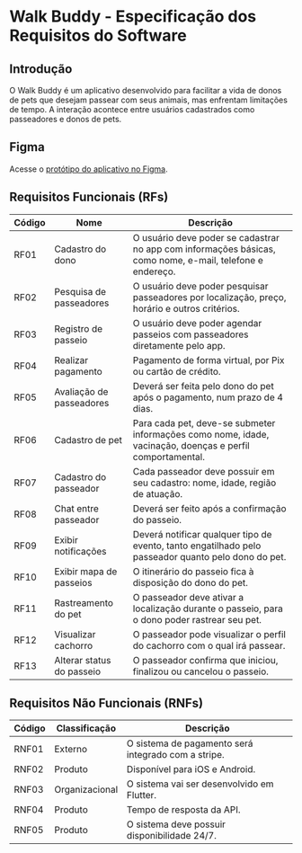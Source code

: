# Walk Buddy - Especificação dos Requisitos do Software

## Introdução

O Walk Buddy é um aplicativo desenvolvido para facilitar a vida de donos de pets que desejam passear com seus animais, mas enfrentam limitações de tempo. A interação acontece entre usuários cadastrados como passeadores e donos de pets.

## Figma

Acesse o [protótipo do aplicativo no Figma](https://www.figma.com/proto/fX998ysTIxmYx8jaSuDbZk/Walk-Buddy?type=design&node-id=33-3&t=CIKvOEph0gIx8xA2-1&scaling=scale-down&page-id=0%3A1&starting-point-node-id=33%3A3&mode=design).

## Requisitos Funcionais (RFs)

| Código | Nome               | Descrição |
|--------|--------------------|-----------|
| RF01   | Cadastro do dono   | O usuário deve poder se cadastrar no app com informações básicas, como nome, e-mail, telefone e endereço. |
| RF02   | Pesquisa de passeadores | O usuário deve poder pesquisar passeadores por localização, preço, horário e outros critérios. |
| RF03   | Registro de passeio | O usuário deve poder agendar passeios com passeadores diretamente pelo app. |
| RF04   | Realizar pagamento | Pagamento de forma virtual, por Pix ou cartão de crédito. |
| RF05   | Avaliação de passeadores | Deverá ser feita pelo dono do pet após o pagamento, num prazo de 4 dias. |
| RF06   | Cadastro de pet | Para cada pet, deve-se submeter informações como nome, idade, vacinação, doenças e perfil comportamental. |
| RF07   | Cadastro do passeador | Cada passeador deve possuir em seu cadastro: nome, idade, região de atuação. |
| RF08   | Chat entre passeador | Deverá ser feito após a confirmação do passeio. |
| RF09   | Exibir notificações | Deverá notificar qualquer tipo de evento, tanto engatilhado pelo passeador quanto pelo dono do pet. |
| RF10   | Exibir mapa de passeios | O itinerário do passeio fica à disposição do dono do pet. |
| RF11   | Rastreamento do pet | O passeador deve ativar a localização durante o passeio, para o dono poder rastrear seu pet. |
| RF12   | Visualizar cachorro | O passeador pode visualizar o perfil do cachorro com o qual irá passear. |
| RF13   | Alterar status do passeio | O passeador confirma que iniciou, finalizou ou cancelou o passeio. |

## Requisitos Não Funcionais (RNFs)

| Código | Classificação | Descrição |
|--------|---------------|-----------|
| RNF01  | Externo       | O sistema de pagamento será integrado com a stripe. |
| RNF02  | Produto       | Disponível para iOS e Android. |
| RNF03  | Organizacional | O sistema vai ser desenvolvido em Flutter. |
| RNF04  | Produto       | Tempo de resposta da API. |
| RNF05  | Produto       | O sistema deve possuir disponibilidade 24/7. |
